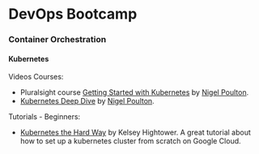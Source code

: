 # DevOps Bootcamp

### Container Orchestration

#### Kubernetes

Videos Courses:
- Pluralsight course [Getting Started with Kubernetes](https://www.pluralsight.com/courses/getting-started-kubernetes) by [Nigel Poulton](https://twitter.com/nigelpoulton).
- [Kubernetes Deep Dive](https://acloudguru.com/course/kubernetes-deep-dive) by [Nigel Poulton](https://nigelpoulton.com).

Tutorials - Beginners:
- [Kubernetes the Hard Way](https://github.com/kelseyhightower/kubernetes-the-hard-way) by Kelsey Hightower. A great tutorial about how to set up a kubernetes cluster from scratch on Google Cloud.
